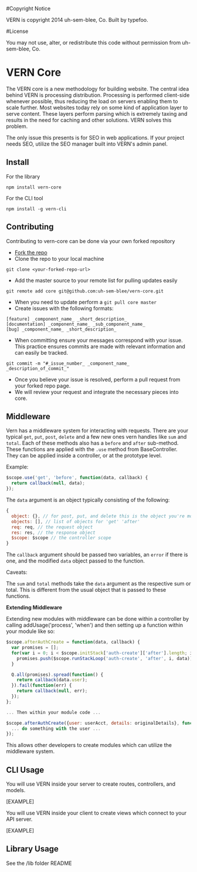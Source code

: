 #Copyright Notice

VERN is copyright 2014 uh-sem-blee, Co. Built by typefoo.

#License

You may not use, alter, or redistribute this code without permission from uh-sem-blee, Co.

# VERN Core

The VERN core is a new methodology for building website. The central idea behind VERN is processing distribution. Processing is performed client-side whenever possible, thus reducing the load on servers enabling them to scale further. Most websites today rely on some kind of application layer to serve content. These layers perform parsing which is extremely taxing and results in the need for caching and other solutions. VERN solves this problem.

The only issue this presents is for SEO in web applications. If your project needs SEO, utilize the SEO manager built into VERN's admin panel.

## Install

For the library

`npm install vern-core`

For the CLI tool

`npm install -g vern-cli`

## Contributing

Contributing to vern-core can be done via your own forked repository

* [Fork the repo](https://github.com/uh-sem-blee/vern-core/fork)
* Clone the repo to your local machine

```
git clone <your-forked-repo-url>
```

* Add the master source to your remote list for pulling updates easily

```
git remote add core git@github.com:uh-sem-blee/vern-core.git
```

* When you need to update perform a `git pull core master`
* Create issues with the following formats:

```
[feature] _component_name_ _short_description_
[documentation] _component_name_ _sub_component_name_
[bug] _component_name_ _short_description_
```

* When committing ensure your messages correspond with your issue. This practice ensures commits are made with relevant information and can easily be tracked.

```
git commit -m "#_issue_number_ _component_name_ _description_of_commit_"
```

* Once you believe your issue is resolved, perform a pull request from your forked repo page.
* We will review your request and integrate the necessary pieces into core.

## Middleware

Vern has a middleware system for interacting with requests. There are your typical `get`, `put`, `post`, `delete` and a few new ones vern handles like `sum` and `total`. Each of these methods also has a `before` and `after` sub-method. These functions are applied with the `.use` method from BaseController. They can be applied inside a controller, or at the prototype level.

Example:

```js
$scope.use('get', 'before', function(data, callback) {
  return callback(null, data);
});
```

The `data` argument is an object typically consisting of the following:

```js
{
  object: {}, // for post, put, and delete this is the object you're modifying. for a get request, this is the configuration passed to listForTableData
  objects: [], // list of objects for 'get' 'after'
  req: req, // the request object
  res: res, // the response object
  $scope: $scope // the controller scope
}
```

The `callback` argument should be passed two variables, an `error` if there is one, and the modified `data` object passed to the function.

Caveats:

The `sum` and `total` methods take the `data` argument as the respective sum or total. This is different from the usual object that is passed to these functions.

**Extending Middleware**

Extending new modules with middleware can be done within a controller by calling addUsage('process', 'when') and then setting up a function within your module like so:

```js
$scope.afterAuthCreate = function(data, callback) {
  var promises = [];
  for(var i = 0; i < $scope.initStack['auth-create']['after'].length; i++) {
    promises.push($scope.runStackLoop('auth-create', 'after', i, data));
  }

  Q.all(promises).spread(function() {
    return callback(data.user);
  }).fail(function(err) {
    return callback(null, err);
  });
};

... Then within your module code ...

$scope.afterAuthCreate({user: userAcct, details: originalDetails}, function(userAcct, err) {
  ... do something with the user ...
});
```

This allows other developers to create modules which can utilize the middleware system.

## CLI Usage

You will use VERN inside your server to create routes, controllers, and models.

[EXAMPLE]

You will use VERN inside your client to create views which connect to your API server.

[EXAMPLE]

## Library Usage

See the /lib folder README